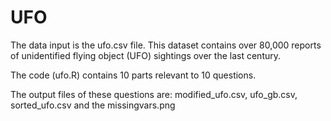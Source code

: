 # UFO
The data input is the ufo.csv file. This dataset contains over 80,000 reports of unidentified flying object (UFO) sightings over the last century.

The code (ufo.R) contains 10 parts relevant to 10 questions.

The output files of these questions are: modified_ufo.csv, ufo_gb.csv, sorted_ufo.csv and the missingvars.png

